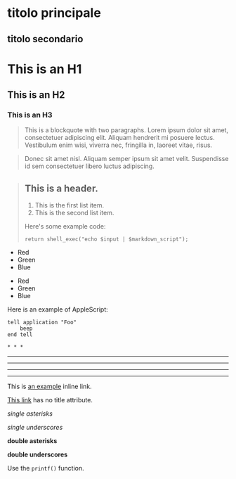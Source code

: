 titolo principale
================

titolo secondario
--------------------

# This is an H1 #

## This is an H2 ##

### This is an H3 ######

> This is a blockquote with two paragraphs. Lorem ipsum dolor sit amet,
consectetuer adipiscing elit. Aliquam hendrerit mi posuere lectus.
Vestibulum enim wisi, viverra nec, fringilla in, laoreet vitae, risus.

> Donec sit amet nisl. Aliquam semper ipsum sit amet velit. Suspendisse
id sem consectetuer libero luctus adipiscing.

> ## This is a header.
> 
> 1.   This is the first list item.
> 2.   This is the second list item.
> 
> Here's some example code:
> 
>     return shell_exec("echo $input | $markdown_script");

*   Red
*   Green
*   Blue

-   Red
-   Green
-   Blue


Here is an example of AppleScript:

    tell application "Foo"
        beep
    end tell
    
    * * *

***

*****

- - -

---------------------------------------



This is [an example](http://example.com/ "Title") inline link.

[This link](http://example.net/) has no title attribute.




*single asterisks*

_single underscores_

**double asterisks**

__double underscores__


Use the `printf()` function.
    
